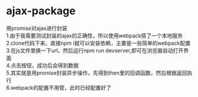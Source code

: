 # ajax-package
用promise对ajax进行封装  
1.由于我需要测试封装的ajax的正确性，所以使用webpack搭了一个本地服务  
2.clone代码下来，直接npm i就可以安装依赖，主要是一些简单的webpack配置  
3.在js文件里换一下url，然后运行npm run devserver,即可在浏览器自动打开界面  
4.点击按钮，成功后会得到数据  
5.其实就是用promise封装异步操作，先得到then里的回调函数，然后根据返回执行  
6.webpack的配置不用管，此时已经配置好了  
